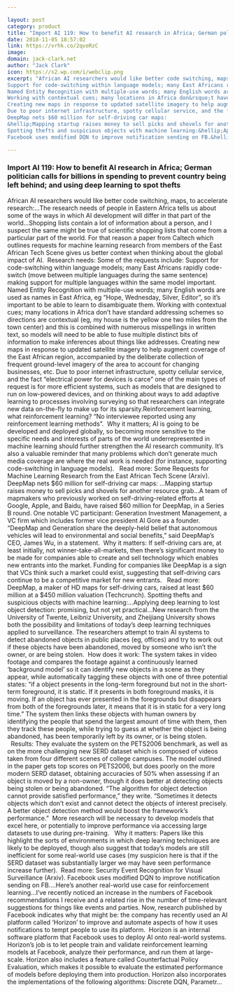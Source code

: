 ```yaml
---

layout: post
category: product
title: "Import AI 119: How to benefit AI research in Africa; German politician calls for billions in spending to prevent country being left behind; and using deep learning to spot thefts"
date: 2018-11-05 18:57:02
link: https://vrhk.co/2qvoRzC
image: 
domain: jack-clark.net
author: "Jack Clark"
icon: https://s2.wp.com/i/webclip.png
excerpt: "African AI researchers would like better code switching, maps, to accelerate research:&hellip;The research needs of people in Eastern Africa tells us about some of the ways in which AI development will differ in that part of the world&hellip;Shopping lists contain a lot of information about a person, and I suspect the same might be true of scientific shopping lists that come from a particular part of the world. For that reason a paper from Caltech which outlines requests for machine learning research from members of the East African Tech Scene gives us better context when thinking about the global impact of AI.&nbsp;&nbsp;Research needs: Some of the requests include:
Support for code-switching within language models; many East Africans rapidly code-switch (move between multiple languages during the same sentence) making support for multiple languages within the same model important.
Named Entity Recognition with multiple-use words; many English words are used as names in East Africa, eg &ldquo;Hope, Wednesday, Silver, Editor&rdquo;, so it&rsquo;s important to be able to learn to disambiguate them.
Working with contextual cues; many locations in Africa don&rsquo;t have standard addressing schemes so directions are contextual (eg, my house is the yellow one two miles from the town center) and this is combined with numerous misspellings in written text, so models will need to be able to fuse multiple distinct bits of information to make inferences about things like addresses.
Creating new maps in response to updated satellite imagery to help augment coverage of the East African region, accompanied by the deliberate collection of frequent ground-level imagery of the area to account for changing businesses, etc.
Due to poor internet infrastructure, spotty cellular service, and the fact &ldquo;electrical power for devices is carce&rdquo; one of the main types of request is for more efficient systems, such as models that are designed to run on low-powered devices, and on thinking about ways to add adaptive learning to processes involving surveying so that researchers can integrate new data on-the-fly to make up for its sparsity.Reinforcement learning, what reinforcement learning? &ldquo;No interviewee reported using any reinforcement learning methods&rdquo;.&nbsp; Why it matters; AI is going to be developed and deployed globally, so becoming more sensitive to the specific needs and interests of parts of the world underrepresented in machine learning should further strengthen the AI research community. It&rsquo;s also a valuable reminder that many problems which don&rsquo;t generate much media coverage are where the real work is needed (for instance, supporting code-switching in language models). &nbsp;&nbsp;Read more: Some Requests for Machine Learning Research from the East African Tech Scene (Arxiv).
DeepMap nets $60 million for self-driving car maps:
&hellip;Mapping startup raises money to sell picks and shovels for another resource grab&hellip;A team of mapmakers who previously worked on self-driving-related efforts at Google, Apple, and Baidu, have raised $60 million for DeepMap, in a Series B round. One notable VC participant: Generation Investment Management, a VC firm which includes former vice president Al Gore as a founder. &ldquo;DeepMap and Generation share the deeply-held belief that autonomous vehicles will lead to environmental and social benefits,&rdquo; said DeepMap&rsquo;s CEO, James Wu, in a statement.&nbsp; Why it matters: If self-driving cars are, at least initially, not winner-take-all-markets, then there&rsquo;s significant money to be made for companies able to create and sell technology which enables new entrants into the market. Funding for companies like DeepMap is a sign that VCs think such a market could exist, suggesting that self-driving cars continue to be a competitive market for new entrants. &nbsp;&nbsp;Read more: DeepMap, a maker of HD maps for self-driving cars, raised at least $60 million at a $450 million valuation (Techcrunch).
Spotting thefts and suspicious objects with machine learning:&hellip;Applying deep learning to lost object detection: promising, but not yet practical&hellip;New research from the University of Twente, Leibniz University, and Zheijiang University shows both the possibility and limitations of today&rsquo;s deep learning techniques applied to surveillance. The researchers attempt to train AI systems to detect abandoned objects in public places (eg, offices) and try to work out if these objects have been abandoned, moved by someone who isn&rsquo;t the owner, or are being stolen.&nbsp; How does it work: The system takes in video footage and compares the footage against a continuously learned &lsquo;background model&rsquo; so it can identify new objects in a scene as they appear, while automatically tagging these objects with one of three potential states: &ldquo;if a object presents in the long-term foreground but not in the short-term foreground, it is static. If it presents in both foreground masks, it is moving. If an object has ever presented in the foregrounds but disappears from both of the foregrounds later, it means that it is in static for a very long time.&rdquo; The system then links these objects with human owners by identifying the people that spend the largest amount of time with them, then they track these people, while trying to guess at whether the object is being abandoned, has been temporarily left by its owner, or is being stolen. &nbsp;&nbsp;Results: They evaluate the system on the PETS2006 benchmark, as well as on the more challenging new SERD dataset which is composed of videos taken from four different scenes of college campuses. The model outlined in the paper gets top scores on PETS2006, but does poorly on the more modern SERD dataset, obtaining accuracies of 50% when assessing if an object is moved by a non-owner, though it does better at detecting objects being stolen or being abandoned. &ldquo;The algorithm for object detection cannot provide satisfied performance,&rdquo; they write. &ldquo;Sometimes it detects objects which don&rsquo;t exist and cannot detect the objects of interest precisely. A better object detection method would boost the framework&rsquo;s performance.&rdquo; &nbsp;More research will be necessary to develop models that excel here, or potentially to improve performance via accessing large datasets to use during pre-training. &nbsp;&nbsp;Why it matters: Papers like this highlight the sorts of environments in which deep learning techniques are likely to be deployed, though also suggest that today&rsquo;s models are still inefficient for some real-world use cases (my suspicion here is that if the SERD dataset was substantially larger we may have seen performance increase further).&nbsp; Read more: Security Event Recognition for Visual Surveillance (Arxiv).
Facebook uses modified DQN to improve notification sending on FB.&hellip;Here&rsquo;s another real-world use case for reinforcement learning&hellip;I&rsquo;ve recently noticed an increase in the numbers of Facebook recommendations I receive and a related rise in the number of time-relevant suggestions for things like events and parties. Now, research published by Facebook indicates why that might be: the company has recently used an AI platform called &lsquo;Horizon&rsquo; to improve and automate aspects of how it uses notifications to tempt people to use its platform.&nbsp; Horizon is an internal software platform that Facebook uses to deploy AI onto real-world systems. Horizon&rsquo;s job is to let people train and validate reinforcement learning models at Facebook, analyze their performance, and run them at large-scale. Horizon also includes a feature called Counterfactual Policy Evaluation, which makes it possible to evaluate the estimated performance of models before deploying them into production. Horizon also incorporates the implementations of the following algorithms: Discrete DQN, Parametr…"

---
```


### Import AI 119: How to benefit AI research in Africa; German politician calls for billions in spending to prevent country being left behind; and using deep learning to spot thefts

African AI researchers would like better code switching, maps, to accelerate research:&hellip;The research needs of people in Eastern Africa tells us about some of the ways in which AI development will differ in that part of the world&hellip;Shopping lists contain a lot of information about a person, and I suspect the same might be true of scientific shopping lists that come from a particular part of the world. For that reason a paper from Caltech which outlines requests for machine learning research from members of the East African Tech Scene gives us better context when thinking about the global impact of AI.&nbsp;&nbsp;Research needs: Some of the requests include:
Support for code-switching within language models; many East Africans rapidly code-switch (move between multiple languages during the same sentence) making support for multiple languages within the same model important.
Named Entity Recognition with multiple-use words; many English words are used as names in East Africa, eg &ldquo;Hope, Wednesday, Silver, Editor&rdquo;, so it&rsquo;s important to be able to learn to disambiguate them.
Working with contextual cues; many locations in Africa don&rsquo;t have standard addressing schemes so directions are contextual (eg, my house is the yellow one two miles from the town center) and this is combined with numerous misspellings in written text, so models will need to be able to fuse multiple distinct bits of information to make inferences about things like addresses.
Creating new maps in response to updated satellite imagery to help augment coverage of the East African region, accompanied by the deliberate collection of frequent ground-level imagery of the area to account for changing businesses, etc.
Due to poor internet infrastructure, spotty cellular service, and the fact &ldquo;electrical power for devices is carce&rdquo; one of the main types of request is for more efficient systems, such as models that are designed to run on low-powered devices, and on thinking about ways to add adaptive learning to processes involving surveying so that researchers can integrate new data on-the-fly to make up for its sparsity.Reinforcement learning, what reinforcement learning? &ldquo;No interviewee reported using any reinforcement learning methods&rdquo;.&nbsp; Why it matters; AI is going to be developed and deployed globally, so becoming more sensitive to the specific needs and interests of parts of the world underrepresented in machine learning should further strengthen the AI research community. It&rsquo;s also a valuable reminder that many problems which don&rsquo;t generate much media coverage are where the real work is needed (for instance, supporting code-switching in language models). &nbsp;&nbsp;Read more: Some Requests for Machine Learning Research from the East African Tech Scene (Arxiv).
DeepMap nets $60 million for self-driving car maps:
&hellip;Mapping startup raises money to sell picks and shovels for another resource grab&hellip;A team of mapmakers who previously worked on self-driving-related efforts at Google, Apple, and Baidu, have raised $60 million for DeepMap, in a Series B round. One notable VC participant: Generation Investment Management, a VC firm which includes former vice president Al Gore as a founder. &ldquo;DeepMap and Generation share the deeply-held belief that autonomous vehicles will lead to environmental and social benefits,&rdquo; said DeepMap&rsquo;s CEO, James Wu, in a statement.&nbsp; Why it matters: If self-driving cars are, at least initially, not winner-take-all-markets, then there&rsquo;s significant money to be made for companies able to create and sell technology which enables new entrants into the market. Funding for companies like DeepMap is a sign that VCs think such a market could exist, suggesting that self-driving cars continue to be a competitive market for new entrants. &nbsp;&nbsp;Read more: DeepMap, a maker of HD maps for self-driving cars, raised at least $60 million at a $450 million valuation (Techcrunch).
Spotting thefts and suspicious objects with machine learning:&hellip;Applying deep learning to lost object detection: promising, but not yet practical&hellip;New research from the University of Twente, Leibniz University, and Zheijiang University shows both the possibility and limitations of today&rsquo;s deep learning techniques applied to surveillance. The researchers attempt to train AI systems to detect abandoned objects in public places (eg, offices) and try to work out if these objects have been abandoned, moved by someone who isn&rsquo;t the owner, or are being stolen.&nbsp; How does it work: The system takes in video footage and compares the footage against a continuously learned &lsquo;background model&rsquo; so it can identify new objects in a scene as they appear, while automatically tagging these objects with one of three potential states: &ldquo;if a object presents in the long-term foreground but not in the short-term foreground, it is static. If it presents in both foreground masks, it is moving. If an object has ever presented in the foregrounds but disappears from both of the foregrounds later, it means that it is in static for a very long time.&rdquo; The system then links these objects with human owners by identifying the people that spend the largest amount of time with them, then they track these people, while trying to guess at whether the object is being abandoned, has been temporarily left by its owner, or is being stolen. &nbsp;&nbsp;Results: They evaluate the system on the PETS2006 benchmark, as well as on the more challenging new SERD dataset which is composed of videos taken from four different scenes of college campuses. The model outlined in the paper gets top scores on PETS2006, but does poorly on the more modern SERD dataset, obtaining accuracies of 50% when assessing if an object is moved by a non-owner, though it does better at detecting objects being stolen or being abandoned. &ldquo;The algorithm for object detection cannot provide satisfied performance,&rdquo; they write. &ldquo;Sometimes it detects objects which don&rsquo;t exist and cannot detect the objects of interest precisely. A better object detection method would boost the framework&rsquo;s performance.&rdquo; &nbsp;More research will be necessary to develop models that excel here, or potentially to improve performance via accessing large datasets to use during pre-training. &nbsp;&nbsp;Why it matters: Papers like this highlight the sorts of environments in which deep learning techniques are likely to be deployed, though also suggest that today&rsquo;s models are still inefficient for some real-world use cases (my suspicion here is that if the SERD dataset was substantially larger we may have seen performance increase further).&nbsp; Read more: Security Event Recognition for Visual Surveillance (Arxiv).
Facebook uses modified DQN to improve notification sending on FB.&hellip;Here&rsquo;s another real-world use case for reinforcement learning&hellip;I&rsquo;ve recently noticed an increase in the numbers of Facebook recommendations I receive and a related rise in the number of time-relevant suggestions for things like events and parties. Now, research published by Facebook indicates why that might be: the company has recently used an AI platform called &lsquo;Horizon&rsquo; to improve and automate aspects of how it uses notifications to tempt people to use its platform.&nbsp; Horizon is an internal software platform that Facebook uses to deploy AI onto real-world systems. Horizon&rsquo;s job is to let people train and validate reinforcement learning models at Facebook, analyze their performance, and run them at large-scale. Horizon also includes a feature called Counterfactual Policy Evaluation, which makes it possible to evaluate the estimated performance of models before deploying them into production. Horizon also incorporates the implementations of the following algorithms: Discrete DQN, Parametr…